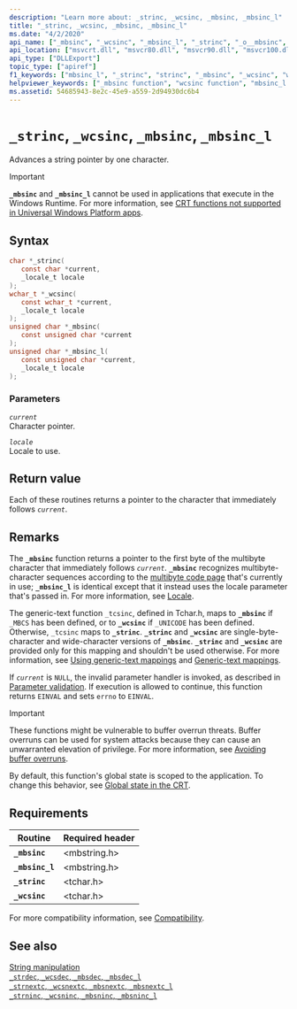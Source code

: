 ```yaml
---
description: "Learn more about: _strinc, _wcsinc, _mbsinc, _mbsinc_l"
title: "_strinc, _wcsinc, _mbsinc, _mbsinc_l"
ms.date: "4/2/2020"
api_name: ["_mbsinc", "_wcsinc", "_mbsinc_l", "_strinc", "_o__mbsinc", "_o__mbsinc_l"]
api_location: ["msvcrt.dll", "msvcr80.dll", "msvcr90.dll", "msvcr100.dll", "msvcr100_clr0400.dll", "msvcr110.dll", "msvcr110_clr0400.dll", "msvcr120.dll", "msvcr120_clr0400.dll", "ucrtbase.dll", "api-ms-win-crt-multibyte-l1-1-0.dll", "api-ms-win-crt-private-l1-1-0.dll"]
api_type: ["DLLExport"]
topic_type: ["apiref"]
f1_keywords: ["mbsinc_l", "_strinc", "strinc", "_mbsinc", "_wcsinc", "wcsinc", "mbsinc", "_mbsinc_l"]
helpviewer_keywords: ["_mbsinc function", "wcsinc function", "mbsinc_l function", "_strinc function", "strinc function", "_mbsinc_l function", "mbsinc function", "_wcsinc function", "_tcsinc function", "tcsinc function"]
ms.assetid: 54685943-8e2c-45e9-a559-2d94930dc6b4
---
```

# `_strinc`, `_wcsinc`, `_mbsinc`, `_mbsinc_l`

Advances a string pointer by one character.

> [!IMPORTANT]
> **`_mbsinc`** and **`_mbsinc_l`** cannot be used in applications that execute in the Windows Runtime. For more information, see [CRT functions not supported in Universal Windows Platform apps](../../cppcx/crt-functions-not-supported-in-universal-windows-platform-apps.md).

## Syntax

```C
char *_strinc(
   const char *current,
   _locale_t locale
);
wchar_t *_wcsinc(
   const wchar_t *current,
   _locale_t locale
);
unsigned char *_mbsinc(
   const unsigned char *current
);
unsigned char *_mbsinc_l(
   const unsigned char *current,
   _locale_t locale
);
```

### Parameters

*`current`*\
Character pointer.

*`locale`*\
Locale to use.

## Return value

Each of these routines returns a pointer to the character that immediately follows *`current`*.

## Remarks

The **`_mbsinc`** function returns a pointer to the first byte of the multibyte character that immediately follows *`current`*. **`_mbsinc`** recognizes multibyte-character sequences according to the [multibyte code page](../code-pages.md) that's currently in use; **`_mbsinc_l`** is identical except that it instead uses the locale parameter that's passed in. For more information, see [Locale](../locale.md).

The generic-text function `_tcsinc`, defined in Tchar.h, maps to **`_mbsinc`** if `_MBCS` has been defined, or to **`_wcsinc`** if `_UNICODE` has been defined. Otherwise, `_tcsinc` maps to **`_strinc`**. **`_strinc`** and **`_wcsinc`** are single-byte-character and wide-character versions of **`_mbsinc`**. **`_strinc`** and **`_wcsinc`** are provided only for this mapping and shouldn't be used otherwise. For more information, see [Using generic-text mappings](../using-generic-text-mappings.md) and [Generic-text mappings](../generic-text-mappings.md).

If *`current`* is `NULL`, the invalid parameter handler is invoked, as described in [Parameter validation](../parameter-validation.md). If execution is allowed to continue, this function returns `EINVAL` and sets `errno` to `EINVAL`.

> [!IMPORTANT]
> These functions might be vulnerable to buffer overrun threats. Buffer overruns can be used for system attacks because they can cause an unwarranted elevation of privilege. For more information, see [Avoiding buffer overruns](/windows/win32/SecBP/avoiding-buffer-overruns).

By default, this function's global state is scoped to the application. To change this behavior, see [Global state in the CRT](../global-state.md).

## Requirements

|Routine|Required header|
|-------------|---------------------|
|**`_mbsinc`**|\<mbstring.h>|
|**`_mbsinc_l`**|\<mbstring.h>|
|**`_strinc`**|\<tchar.h>|
|**`_wcsinc`**|\<tchar.h>|

For more compatibility information, see [Compatibility](../compatibility.md).

## See also

[String manipulation](../string-manipulation-crt.md)\
[`_strdec`, `_wcsdec`, `_mbsdec`, `_mbsdec_l`](strdec-wcsdec-mbsdec-mbsdec-l.md)\
[`_strnextc`, `_wcsnextc`, `_mbsnextc`, `_mbsnextc_l`](strnextc-wcsnextc-mbsnextc-mbsnextc-l.md)\
[`_strninc`, `_wcsninc`, `_mbsninc`, `_mbsninc_l`](strninc-wcsninc-mbsninc-mbsninc-l.md)
